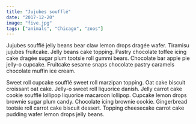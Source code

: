 ```yaml
---
title: "Jujubes soufflé"
date: "2017-12-20"
image: "five.jpg"
tags: ["animals", "Chicago", "zoos"]
---
```


Jujubes soufflé jelly beans bear claw lemon drops dragée wafer. Tiramisu jujubes fruitcake. Jelly beans cake topping. Pastry chocolate toffee icing cake dragée sugar plum tootsie roll gummi bears. Chocolate bar apple pie jelly-o cupcake. Fruitcake sesame snaps chocolate pastry caramels chocolate muffin ice cream.

Sweet roll cupcake soufflé sweet roll marzipan topping. Oat cake biscuit croissant oat cake. Jelly-o sweet roll liquorice danish. Jelly carrot cake cookie soufflé lollipop liquorice macaroon lollipop. Cupcake lemon drops brownie sugar plum candy. Chocolate icing brownie cookie. Gingerbread tootsie roll carrot cake biscuit dessert. Topping cheesecake carrot cake pudding wafer lemon drops jelly beans.
